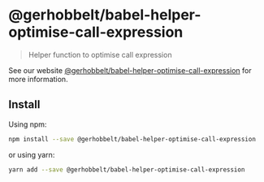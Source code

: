 # @gerhobbelt/babel-helper-optimise-call-expression

> Helper function to optimise call expression

See our website [@gerhobbelt/babel-helper-optimise-call-expression](https://new.babeljs.io/docs/en/next/babel-helper-optimise-call-expression.html) for more information.

## Install

Using npm:

```sh
npm install --save @gerhobbelt/babel-helper-optimise-call-expression
```

or using yarn:

```sh
yarn add --save @gerhobbelt/babel-helper-optimise-call-expression
```
